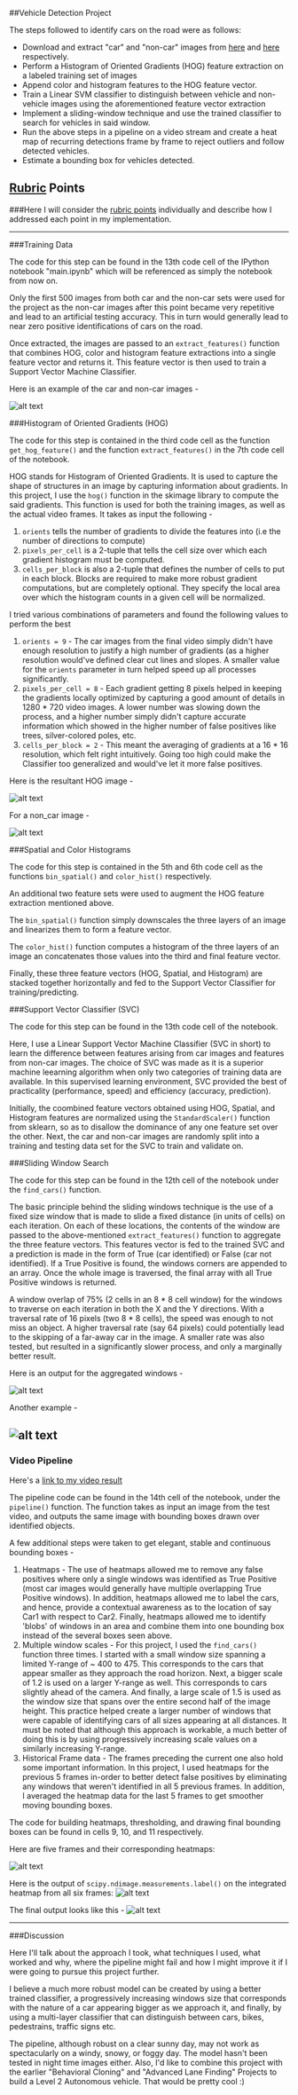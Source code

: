 ##Vehicle Detection Project

The steps followed to identify cars on the road were as follows:

* Download and extract "car" and "non-car" images from [here](https://s3.amazonaws.com/udacity-sdc/Vehicle_Tracking/vehicles.zip) and [here](https://s3.amazonaws.com/udacity-sdc/Vehicle_Tracking/non-vehicles.zip) respectively. 
* Perform a Histogram of Oriented Gradients (HOG) feature extraction on a labeled training set of images 
* Append color and histogram features to the HOG feature vector. 
* Train a Linear SVM classifier to distinguish between vehicle and non-vehicle images using the aforementioned feature vector extraction
* Implement a sliding-window technique and use the trained classifier to search for vehicles in said window.
* Run the above steps in a pipeline on a video stream and create a heat map of recurring detections frame by frame to reject outliers and follow detected vehicles.
* Estimate a bounding box for vehicles detected.

[//]: # (Image References)
[image1]: ./examples/car_not_car.png
[image2]: ./examples/car_hog.jpg
[image8]: ./examples/noncar_hog.jpg
[image3]: ./examples/aggr_win1.jpg
[image4]: ./examples/aggr_win2.jpg
[image5]: ./examples/heat.jpg
[image6]: ./examples/labels.jpg
[image7]: ./examples/final.jpg
[video1]: ./project_video.mp4

## [Rubric](https://review.udacity.com/#!/rubrics/513/view) Points
###Here I will consider the [rubric points](https://review.udacity.com/#!/rubrics/513/view) individually and describe how I addressed each point in my implementation.  

--- 
###Training Data

The code for this step can be found in the 13th code cell of the IPython notebook "main.ipynb" which will be referenced as simply the notebook from now on.

Only the first 500 images from both car and the non-car sets were used for the project as the non-car images after this point became very repetitive and lead to an artificial testing accuracy. This in turn would generally lead to near zero positive identifications of cars on the road.

Once extracted, the images are passed to an `extract_features()` function that combines HOG, color and histogram feature extractions into a single feature vector and returns it. This feature vector is then used to train a Support Vector Machine Classifier.

Here is an example of the car and non-car images - 

![alt text][image1]

###Histogram of Oriented Gradients (HOG)

The code for this step is contained in the third code cell as the function `get_hog_feature()` and the function `extract_features()` in the 7th code cell of the notebook. 

HOG stands for Histogram of Oriented Gradients. It is used to capture the shape of structures in an image by capturing information about gradients. In this project, I use the `hog()` function in the skimage library to compute the said gradients. This function is used for both the training images, as well as the actual video frames. It takes as input the following - 
1. `orients` tells the number of gradients to divide the features into (i.e the number of directions to compute)
2. `pixels_per_cell` is a 2-tuple that tells the cell size over which each gradient histogram must be computed. 
3. `cells_per_block` is also a 2-tuple that defines the number of cells to put in each block. Blocks are required to make more robust gradient computations, but are completely optional. They specify the local area over which the histogram counts in a given cell will be normalized.

I tried various combinations of parameters and found the following values to perform the best
1. `orients = 9` - The car images from the final video simply didn't have enough resolution to justify a high number of gradients (as a higher resolution would've defined clear cut lines and slopes. A smaller value for the `orients` parameter in turn helped speed up all processes significantly.
2. `pixels_per_cell = 8` - Each gradient getting 8 pixels helped in keeping the gradients locally optimized by capturing a good amount of details in 1280 * 720 video images. A lower number was slowing down the process, and a higher number simply didn't capture accurate information which showed in the higher number of false positives like trees, silver-colored poles, etc. 
3. `cells_per_block = 2` - This meant the averaging of gradients at a 16 * 16 resolution, which felt right intuitively. Going too high could make the Classifier too generalized and would've let it more false positives.

Here is the resultant HOG image -

![alt text][image2]

For a non_car image - 

![alt text][image8]

###Spatial and Color Histograms

The code for this step is contained in the 5th and 6th code cell as the functions `bin_spatial()` and `color_hist()` respectively.

An additional two feature sets were used to augment the HOG feature extraction mentioned above. 

The `bin_spatial()` function simply downscales the three layers of an image and linearizes them to form a feature vector.

The `color_hist()` function computes a histogram of the three layers of an image an concatenates those values into the third and final feature vector. 

Finally, these three feature vectors (HOG, Spatial, and Histogram) are stacked together horizontally and fed to the Support Vector Classifier for training/predicting.

###Support Vector Classifier (SVC)

The code for this step can be found in the 13th code cell of the notebook.

Here, I use a Linear Support Vector Machine Classifier (SVC in short) to learn the difference between features arising from car images and features from non-car images. The choice of SVC was made as it is a superior machine leearning algorithm when only two categories of training data are available. In this supervised learning environment, SVC provided the best of practicality (performance, speed) and efficiency (accuracy, prediction). 

Initially, the coombined feature vectors obtained using HOG, Spatial, and Histogram features are normalized using the `StandardScaler()` function from sklearn, so as to disallow the dominance of any one feature set over the other. Next, the car and non-car images are randomly split into a training and testing data set for the SVC to train and validate on. 

###Sliding Window Search

The code for this step can be found in the 12th cell of the notebook under the `find_cars()` function.

The basic principle behind the sliding windows technique is the use of a fixed size window that is made to slide a fixed distance (in units of cells) on each iteration. On each of these locations, the contents of the window are passed to the above-mentioned `extract_features()` function to aggregate the three feature vectors. This features vector is fed to the trained SVC and a prediction is made in the form of True (car identified) or False (car not identified). If a True Positive is found, the windows corners are appended to an array. Once the whole image is traversed, the final array with all True Positive windows is returned. 

A window overlap of 75% (2 cells in an 8 * 8 cell window) for the windows to traverse on each iteration in both the X and the Y directions. With a traversal rate of 16 pixels (two 8 * 8 cells), the speed was enough to not miss an object. A higher traversal rate (say 64 pixels) could potentially lead to the skipping of a far-away car in the image. A smaller rate was also tested, but resulted in a significantly slower process, and only a marginally better result. 

Here is an output for the aggregated windows -

![alt text][image3]

Another example - 

![alt text][image4]
---

### Video Pipeline

Here's a [link to my video result](./project_video_done.mp4)

The pipeline code can be found in the 14th cell of the notebook, under the `pipeline()` function. The function takes as input an image from the test video, and outputs the same image with bounding boxes drawn over identified objects. 

A few additional steps were taken to get elegant, stable and continuous bounding boxes -
1. Heatmaps - The use of heatmaps allowed me to remove any false positives where only a single windows was identified as True Positive (most car images would generally have multiple overlapping True Positive windows). In addition, heatmaps allowed me to label the cars, and hence, provide a contextual awareness as to the location of say Car1 with respect to Car2. Finally, heatmaps allowed me to identify 'blobs' of windows in an area and combine them into one bounding box instead of the several boxes seen above. 
2. Multiple window scales - For this project, I used the `find_cars()` function three times. I started with a small window size spanning a limited Y-range of ~ 400 to 475. This corresponds to the cars that appear smaller as they approach the road horizon. Next, a bigger scale of 1.2 is used on a larger Y-range as well. This corresponds to cars slightly ahead of the camera. And finally, a large scale of 1.5 is used as the window size that spans over the entire second half of the image height. This practice helped create a larger number of windows that were capable of identifying cars of all sizes appearing at all distances. It must be noted that although this approach is workable, a much better of doing this is by using progressively increasing scale values on a similarly increasing Y-range. 
3. Historical Frame data - The frames preceding the current one also hold some important information. In this project, I used heatmaps for the previous 5 frames in-order to better detect false positives by eliminating any windows that weren't identified in all 5 previous frames. In addition, I averaged the heatmap data for the last 5 frames to get smoother moving bounding boxes. 

The code for building heatmaps, thresholding, and drawing final bounding boxes can be found in cells 9, 10, and 11 respectively.

Here are five frames and their corresponding heatmaps:

![alt text][image5]

Here is the output of `scipy.ndimage.measurements.label()` on the integrated heatmap from all six frames:
![alt text][image6]

The final output looks like this -
![alt text][image7]

---

###Discussion

Here I'll talk about the approach I took, what techniques I used, what worked and why, where the pipeline might fail and how I might improve it if I were going to pursue this project further. 

I believe a much more robust model can be created by using a better trained classifier, a progressively increasing windows size that corresponds with the nature of a car appearing bigger as we approach it, and finally, by using a multi-layer classifier that can distinguish between cars, bikes, pedestrains, traffic signs etc. 

The pipeline, although robust on a clear sunny day, may not work as spectacularly on a windy, snowy, or foggy day. The model hasn't been tested in night time images either. Also, I'd like to combine this project with the earlier "Behavioral Cloning" and "Advanced Lane Finding" Projects to build a Level 2 Autonomous vehicle. That would be pretty cool :)
